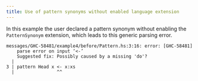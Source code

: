 ```yaml
---
title: Use of pattern synonyms without enabled language extension
---
```


In this example the user declared a pattern synonym without enabling the `PatternSynonym` extension, which leads to this generic parsing error.

```
messages/GHC-58481/example4/before/Pattern.hs:3:16: error: [GHC-58481]
    parse error on input ‘<-’
    Suggested fix: Possibly caused by a missing 'do'?
  |
3 | pattern Head x <- x:xs
  |                ^^
```
